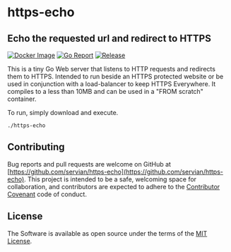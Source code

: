 # https-echo

## Echo the requested url and redirect to HTTPS

[![Docker Image](https://img.shields.io/badge/docker-vibrato%2Fhttps--echo-blue.svg)](https://hub.docker.com/r/vibrato/https-echo/)
[![Go Report](https://goreportcard.com/badge/github.com/servian/https-echo)](https://goreportcard.com/report/github.com/servian/https-echo)
[![Release](https://img.shields.io/github/release/servian/https-echo.svg)](https://github.com/servian/https-echo/releases/latest)

This is a tiny Go Web server that listens to HTTP requests and redirects them to HTTPS. Intended to run beside an HTTPS protected website or be used in conjunction with a load-balancer to keep HTTPS Everywhere. It compiles to a less than 10MB and can be used in a "FROM scratch" container.

To run, simply download and execute.

    ./https-echo

## Contributing

Bug reports and pull requests are welcome on GitHub at [https://github.com/servian/https-echo](https://github.com/servian/https-echo). This project is intended to be a safe, welcoming space for collaboration, and contributors are expected to adhere to the [Contributor Covenant](http://contributor-covenant.org) code of conduct.

## License

The Software is available as open source under the terms of the [MIT License](http://opensource.org/licenses/MIT).
